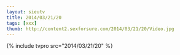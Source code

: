```yaml
--- 
layout: sieutv
title: 2014/03/21/20
tags: [xxx]
thumb: http://content2.sexforsure.com/2014/03/21/20/Video.jpg
---
```

{% include tvpro src="2014/03/21/20" %} 
